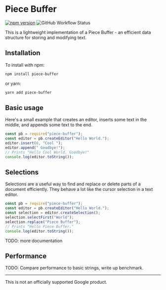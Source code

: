 # Piece Buffer

[![npm version](https://badge.fury.io/js/piece-buffer.svg)](https://badge.fury.io/js/piece-buffer) ![GitHub Workflow Status](https://img.shields.io/github/workflow/status/brianduff/piece-buffer/piece-buffer)

This is a lightweight implementation of a Piece Buffer - an efficient data structure for storing and modifying text.

## Installation

To install with npm:

```bash
npm install piece-buffer
```

or yarn:

```bash
yarn add piece-buffer
```

## Basic usage

Here's a small example that creates an editor, inserts some text in the middle, and appends some text to the end.

```js
const pb = require("piece-buffer");
const editor = pb.createEditor("Hello World.");
editor.insert(6, "Cool ");
editor.append(" Goodbye!");
// Prints "Hello Cool World. Goodbye!"
console.log(editor.toString());
```

## Selections

Selections are a useful way to find and replace or delete parts of a document efficiently. They behave a lot like the cursor selection in a text editor.

```js
const pb = require("piece-buffer");
const editor = pb.createEditor("Hello World.");
const selection = editor.createSelection();
selection.selectFirst("World");
selection.replace("Piece Buffer");
// Prints "Hello Piece Buffer."
console.log(editor.toString());
```

TODO: more documentation

## Performance

TODO: Compare performance to basic strings, write up benchmark.


---
This is not an officially supported Google product.

